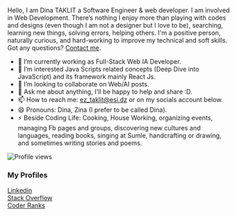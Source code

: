 Hello, I am Dina TAKLIT a  Software Engineer & web developer. I am involved in Web Development.
There’s nothing I enjoy more than playing with codes and designs (even though I am not a designer but I love to be), searching, learning new things, solving errors, helping others.
I'm a positive person, naturally curious, and hard-working to improve my technical and soft skills.
Got any questions? [Contact me](ez_taklit@esi.dz).

- 🔭 I’m currently working as Full-Stack Web IA Developer.
- 🌱 I’m interested Java Scripts related concepts (Deep Dive into JavaScript) and its framework mainly React Js.
- 👯 I’m looking to collaborate on Web/AI posts.
- 💬 Ask me about anything, I'll be happy to help and share :D.
- 📫 How to reach me: ez_taklit@esi.dz or on my socials account below.
- 😄 Pronouns: Dina, Zina (I prefer to be called Dina).
- ⚡ Beside Coding Life: Cooking, House Working, organizing events, managing Fb pages and groups, discovering new cultures and languages, reading books, singing at Sumle, handcrafting or drawing, and sometimes writing stories and poems.

![Profile views](https://komarev.com/ghpvc/?username=DinaTaklit&color=d73d4e)

<!-- <a href="https://stackexchange.com/users/6304107"><img src="https://stackexchange.com/users/flair/6304107.png?theme=dark" width="208" height="58" alt="profile for DINA TAKLIT on Stack Exchange, a network of free, community-driven Q&amp;A sites" title="profile for DINA TAKLIT on Stack Exchange, a network of free, community-driven Q&amp;A sites"></a> -->

### My Profiles

<a target="_blank" href="https://www.linkedin.com/in/dina-taklit//">
  Linkedin
</a>
<br/>
<a target="_blank" href="https://stackoverflow.com/users/9039646/dina-taklit">
 Stack Overflow
</a>
<br/>
<a target="_blank"  href="https://profile.codersrank.io/user/dinataklit">
 Coder Ranks
</a>
<br/>
<br/>
<br/>

